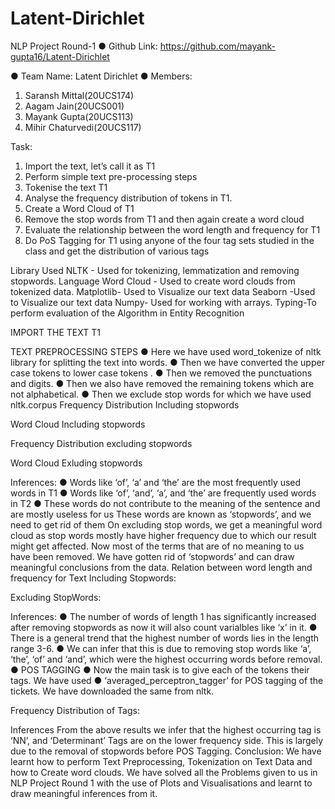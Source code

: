 # Latent-Dirichlet


NLP Project Round-1
● Github Link: https://github.com/mayank-gupta16/Latent-Dirichlet


● Team Name: Latent Dirichlet
● Members:
   1. Saransh Mittal(20UCS174)
   2. Aagam Jain(20UCS001)
   3. Mayank Gupta(20UCS113)
   4. Mihir Chaturvedi(20UCS117)



Task:
1.	Import the text, let’s call it as T1
2.	Perform simple text pre-processing steps
3.	Tokenise the text T1
4.	Analyse the frequency distribution of tokens in T1.
5.	Create a Word Cloud of T1 
6.	Remove the stop words from T1 and then again create a word cloud
7.	Evaluate the relationship between the word length and frequency for T1
8.	Do PoS Tagging for T1 using anyone of the four tag sets studied in the class and get the distribution of various tags

Library Used
NLTK - Used for tokenizing, lemmatization and removing stopwords.
Language Word Cloud - Used to create word clouds from tokenized data.
Matplotlib- Used to Visualize our text data
Seaborn -Used to Visualize our text data
Numpy- Used for working with arrays.
Typing-To perform evaluation of the Algorithm in Entity Recognition

IMPORT THE TEXT T1
 

TEXT PREPROCESSING STEPS
●	Here we have used word_tokenize of nltk library for splitting the text into words.
●	Then we have converted the upper case tokens to lower case tokens .
●	Then we removed the punctuations and digits.
●	Then we also have removed the remaining tokens  which are not alphabetical.
●	Then we  exclude stop words for which we have used nltk.corpus
Frequency Distribution Including stopwords
 
 

Word Cloud Including stopwords
 
 

Frequency Distribution excluding stopwords
 
 


Word Cloud Exluding stopwords
 
 

Inferences:
●	Words like ‘of’, ‘a’ and ‘the’ are the most frequently used words in T1
●	Words like ‘of’, ‘and’, ‘a’, and ‘the’ are frequently used words in T2
●	These words do not contribute to the meaning of the sentence and are mostly useless for us
These words are known as ‘stopwords’, and we need to get rid of them
On excluding stop words, we get a meaningful word cloud as stop words mostly have higher frequency due to which our result might get affected. Now most of the terms that are of no meaning to us have been removed. We have gotten rid of ‘stopwords’ and can draw meaningful conclusions from the data.
Relation between word length and frequency for Text
Including Stopwords:
 
 
Excluding StopWords:
 
 
Inferences:
●	The number of words of length 1  has significantly increased after removing stopwords as now it will also count varialbles like ‘x’ in it.
●	There is a general trend that the highest number of words lies in the length range 3-6.
●	We can infer that this is due to removing stop words like ‘a’, ‘the’, ‘of’ and ‘and’, which were the highest occurring words before removal.
●	POS TAGGING
●	Now the main task is to give each of the tokens their tags. We have used
●	‘averaged_perceptron_tagger’ for POS tagging of the tickets. We have downloaded the same from nltk.
 
 
Frequency Distribution of Tags:

 
 
Inferences
From the above results we infer that the highest occurring tag is ‘NN’, and ‘Determinant’ Tags are on the lower frequency side. This is largely due to the removal of stopwords before POS Tagging.
Conclusion:
We have learnt how to perform Text Preprocessing, Tokenization on Text Data and how to Create word clouds. We have solved all the Problems given to us in NLP Project Round 1 with the use of Plots and Visualisations and learnt to draw meaningful inferences from it.







